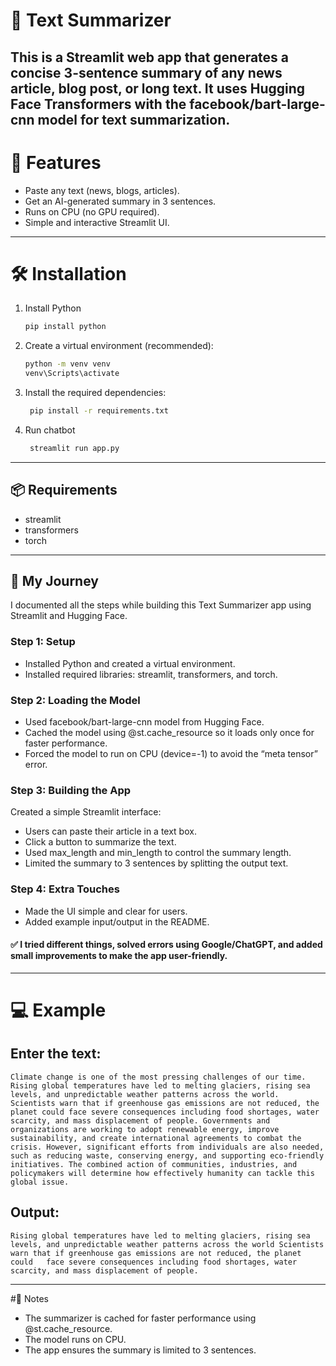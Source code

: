 # 📰 Text Summarizer 

This is a Streamlit web app that generates a concise 3-sentence summary of any news article, blog post, or long text.
It uses Hugging Face Transformers with the facebook/bart-large-cnn model for text summarization.
---
# 🚀 Features
- Paste any text (news, blogs, articles).
- Get an AI-generated summary in 3 sentences.
- Runs on CPU (no GPU required).
- Simple and interactive Streamlit UI.
---
# 🛠️ Installation
1. Install Python
    ```bash
   pip install python
   ``` 
2. Create a virtual environment (recommended):
    ```bash
    python -m venv venv
    venv\Scripts\activate 
   ```
3. Install the required dependencies:
   ```bash
    pip install -r requirements.txt
   ```
4. Run chatbot
   ```bash
    streamlit run app.py  
   ```  
---
## 📦 Requirements
- streamlit 
- transformers
- torch
---
## 📖 My Journey
I documented all the steps while building this Text Summarizer app using Streamlit and Hugging Face.
### Step 1: Setup
- Installed Python and created a virtual environment.
- Installed required libraries: streamlit, transformers, and torch.
### Step 2: Loading the Model
- Used facebook/bart-large-cnn model from Hugging Face.
- Cached the model using @st.cache_resource so it loads only once for faster performance.
- Forced the model to run on CPU (device=-1) to avoid the “meta tensor” error.
### Step 3: Building the App
Created a simple Streamlit interface:
- Users can paste their article in a text box.
- Click a button to summarize the text.
- Used max_length and min_length to control the summary length.
- Limited the summary to 3 sentences by splitting the output text.
### Step 4: Extra Touches
- Made the UI simple and clear for users.
- Added example input/output in the README.
  
#### ✅ I tried different things, solved errors using Google/ChatGPT, and added small improvements to make the app user-friendly.
---
# 💻 Example
   ## Enter the text:
   ```
Climate change is one of the most pressing challenges of our time. Rising global temperatures have led to melting glaciers, rising sea levels, and unpredictable weather patterns across the world. Scientists warn that if greenhouse gas emissions are not reduced, the planet could face severe consequences including food shortages, water scarcity, and mass displacement of people. Governments and organizations are working to adopt renewable energy, improve sustainability, and create international agreements to combat the crisis. However, significant efforts from individuals are also needed, such as reducing waste, conserving energy, and supporting eco-friendly initiatives. The combined action of communities, industries, and policymakers will determine how effectively humanity can tackle this global issue.
```
   ## Output:
   ```
Rising global temperatures have led to melting glaciers, rising sea levels, and unpredictable weather patterns across the world Scientists warn that if greenhouse gas emissions are not reduced, the planet could   face severe consequences including food shortages, water scarcity, and mass displacement of people.
```
---
#📌 Notes
- The summarizer is cached for faster performance using @st.cache_resource.
- The model runs on CPU.
- The app ensures the summary is limited to 3 sentences.
